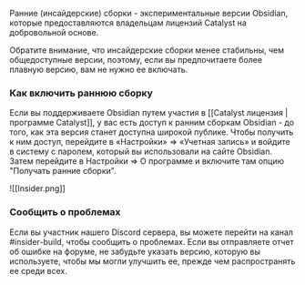 Ранние (инсайдерские) сборки - экспериментальные версии Obsidian, которые предоставляются владельцам лицензий Catalyst на добровольной основе. 

Обратите внимание, что инсайдерские сборки менее стабильны, чем общедоступные версии, поэтому, если вы предпочитаете более плавную версию, вам не нужно ее включать. 

### Как включить раннюю сборку

Если вы поддерживаете Obsidian путем участия в [[Catalyst лицензия | программе Catalyst]], у вас есть доступ к ранним сборкам Obsidian - до того, как эта версия станет доступна широкой публике. Чтобы получить к ним доступ, перейдите в «Настройки» => «Учетная запись» и войдите в систему с паролем, который вы использовали на сайте Obsidian. Затем перейдите в Настройки => О программе и включите там опцию "Получать ранние сборки". 

![[Insider.png]]

### Сообщить о проблемах 

Если вы участник нашего Discord сервера, вы можете перейти на канал #insider-build, чтобы сообщить о проблемах. Если вы отправляете отчет об ошибке на форуме, не забудьте указать версию, которую вы используете, чтобы мы могли улучшить ее, прежде чем распространять ее среди всех.
